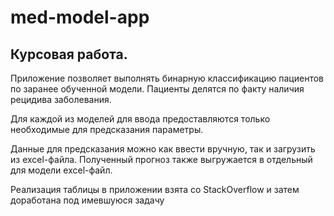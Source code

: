 # med-model-app

## Курсовая работа. 

Приложение позволяет выполнять бинарную классификацию пациентов по заранее обученной модели. Пациенты делятся по факту наличия рецидива заболевания.

Для каждой из моделей для ввода предоставляются только необходимые для предсказания параметры.

Данные для предсказания можно как ввести вручную, так и загрузить из excel-файла. Полученный прогноз также выгружается в отдельный для модели excel-файл.

Реализация таблицы в приложении взята со StackOverflow и затем доработана под имевшуюся задачу
